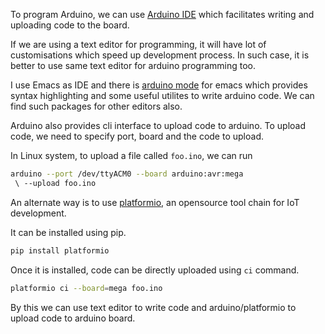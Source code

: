 <!--
.. title: Arduino Programming From Text Editor & CLI
.. slug: arduino-programming-from-text-editor-cli
.. date: 2017-08-24 13:29:59 UTC
.. tags:
.. category: programming, arduino
.. link:
.. description: how to use a text editor like emacs or vim for arduino programming and uploading code from command line interface
.. type: text
-->

To program Arduino, we can use [Arduino IDE](https://www.arduino.cc/en/main/software) which facilitates writing and uploading code to the board.

If we are using a text editor for programming, it will have lot of customisations which speed up development process. In such case, it is better to use same text editor for arduino programming too.

I use Emacs as IDE and there is [arduino mode](https://github.com/bookest/arduino-mode) for emacs which provides syntax highlighting and some useful utilites to write arduino code. We can find such packages for other editors also.

Arduino also provides cli interface to upload code to arduino. To upload code, we need to specify port, board and the code to upload.

In Linux system, to upload a file called `foo.ino`, we can run

```sh
arduino --port /dev/ttyACM0 --board arduino:avr:mega
 \ --upload foo.ino
```

An alternate way is to use [platformio](https://github.com/platformio/platformio-core/), an opensource tool chain for IoT development.

It can be installed using pip.


```sh
pip install platformio
```

Once it is installed, code can be directly uploaded using `ci` command.

```sh
platformio ci --board=mega foo.ino
```

By this we can use text editor to write code and arduino/platformio to upload code to arduino board.

